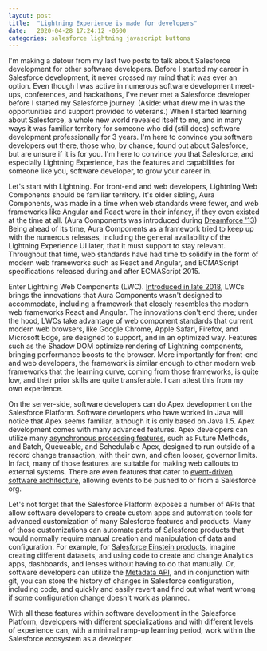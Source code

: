```yaml
---
layout: post
title:  "Lightning Experience is made for developers"
date:   2020-04-28 17:24:12 -0500
categories: salesforce lightning javascript buttons
---
```

I'm making a detour from my last two posts to talk about Salesforce development for other software developers. Before I started my career in Salesforce development, it never crossed my mind that it was ever an option. Even though I was active in numerous software development meet-ups, conferences, and hackathons, I've never met a Salesforce developer before I started my Salesforce journey. (Aside: what drew me in was the opportunities and support provided to veterans.) When I started learning about Salesforce, a whole new world revealed itself to me, and in many ways it was familiar territory for someone who did (still does) software development professionally for 3 years. I'm here to convince you software developers out there, those who, by chance, found out about Salesforce, but are unsure if it is for you. I'm here to convince you that Salesforce, and especially Lightning Experience, has the features and capabilities for someone like you, software developer, to grow your career in.

Let's start with Lightning. For front-end and web developers, Lightning Web Components should be familiar territory. It's older sibling, Aura Components, was made in a time when web standards were fewer, and web frameworks like Angular and React were in their infancy, if they even existed at the time at all. (Aura Components was introduced during [Dreamforce '13][dreamforce_13_aura_intro]) Being ahead of its time, Aura Components as a framework tried to keep up with the numerous releases, including the general availability of the Lightning Experience UI later, that it must support to stay relevant. Throughout that time, web standards have had time to solidify in the form of modern web frameworks such as React and Angular, and ECMAScript specifications released during and after ECMAScript 2015.

Enter Lightning Web Components (LWC). [Introduced in late 2018][lwc_2018_intro], LWCs brings the innovations that Aura Components wasn't designed to accommodate, including a framework that closely resembles the modern web frameworks React and Angular. The innovations don't end there; under the hood, LWCs take advantage of web component standards that current modern web browsers, like Google Chrome, Apple Safari, Firefox, and Microsoft Edge, are designed to support, and in an optimized way. Features such as the Shadow DOM optimize rendering of Lightning components, bringing performance boosts to the browser. More importantly for front-end and web developers, the framework is similar enough to other modern web frameworks that the learning curve, coming from those frameworks, is quite low, and their prior skills are quite transferable. I can attest this from my own experience.

On the server-side, software developers can do Apex development on the Salesforce Platform. Software developers who have worked in Java will notice that Apex seems familiar, although it is only based on Java 1.5. Apex development comes with many advanced features. Apex developers can utilize many [asynchronous processing features][asynchronous-apex], such as Future Methods, and Batch, Queueable, and Schedulable Apex, designed to run outside of a record change transaction, with their own, and often looser, governor limits. In fact, many of those features are suitable for making web callouts to external systems. There are even features that cater to [event-driven software architecture][event-driven-software-architecture], allowing events to be pushed to or from a Salesforce org.

Let's not forget that the Salesforce Platform exposes a number of APIs that allow software developers to create custom apps and automation tools for advanced customization of many Salesforce features and products. Many of those customizations can automate parts of Salesforce products that would normally require manual creation and manipulation of data and configuration. For example, for [Salesforce Einstein products][analytics-rest-api], imagine creating different datasets, and using code to create and change Analytics apps, dashboards, and lenses without having to do that manually. Or, software developers can utilize the [Metadata API][metadata-api], and in conjunction with git, you can store the history of changes in Salesforce configuration, including code, and quickly and easily revert and find out what went wrong if some configuration change doesn't work as planned.

With all these features within software development in the Salesforce Platform, developers with different specializations and with different levels of experience can, with a minimal ramp-up learning period, work within the Salesforce ecosystem as a developer.

[dreamforce_13_aura_intro]: http://jessealtman.com/2013/12/introduction-to-aura/
[lwc_2018_intro]: https://developer.salesforce.com/blogs/2018/12/introducing-lightning-web-components.html
[asynchronous-apex]: https://trailhead.salesforce.com/content/learn/modules/asynchronous_apex
[event-driven-software-architecture]: https://trailhead.salesforce.com/content/learn/modules/platform_events_basics
[analytics-rest-api]: https://developer.salesforce.com/docs/atlas.en-us.bi_dev_guide_rest.meta/bi_dev_guide_rest/bi_rest_overview.htm
[metadata-api]: https://trailhead.salesforce.com/en/content/learn/modules/apex_metadata_api
